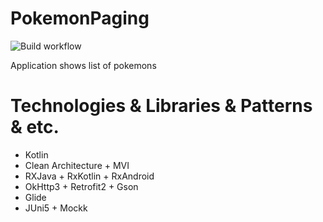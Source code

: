 # PokemonPaging

![Build workflow](https://github.com/VEZE/PokemonPaging/blob/master/.github/workflows/android.yml/badge.svg)

Application shows list of pokemons


# Technologies & Libraries & Patterns & etc.

* Kotlin
* Clean Architecture + MVI
* RXJava + RxKotlin + RxAndroid
* OkHttp3 + Retrofit2 + Gson
* Glide
* JUni5 + Mockk
